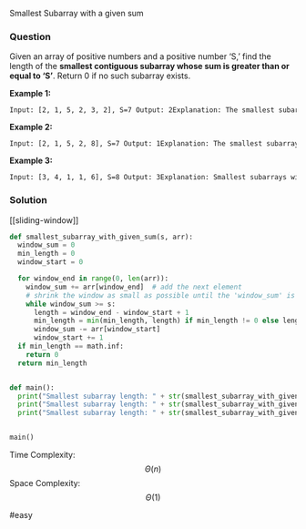 Smallest Subarray with a given sum

### Question
Given an array of positive numbers and a positive number ‘S,’ find the length of the **smallest contiguous subarray whose sum is greater than or equal to ‘S’**. Return 0 if no such subarray exists.

**Example 1:**

```
Input: [2, 1, 5, 2, 3, 2], S=7 Output: 2Explanation: The smallest subarray with a sum greater than or equal to '7' is [5, 2].
```

**Example 2:**

```
Input: [2, 1, 5, 2, 8], S=7 Output: 1Explanation: The smallest subarray with a sum greater than or equal to '7' is [8].
```

**Example 3:**

```
Input: [3, 4, 1, 1, 6], S=8 Output: 3Explanation: Smallest subarrays with a sum greater than or equal to '8' are [3, 4, 1] or [1, 1, 6].
```

### Solution
[[sliding-window]]

```python
def smallest_subarray_with_given_sum(s, arr):
  window_sum = 0
  min_length = 0
  window_start = 0

  for window_end in range(0, len(arr)):
    window_sum += arr[window_end]  # add the next element
    # shrink the window as small as possible until the 'window_sum' is smaller than 's'
    while window_sum >= s:
      length = window_end - window_start + 1
      min_length = min(min_length, length) if min_length != 0 else length
      window_sum -= arr[window_start]
      window_start += 1
  if min_length == math.inf:
    return 0
  return min_length


def main():
  print("Smallest subarray length: " + str(smallest_subarray_with_given_sum(7, [2, 1, 5, 2, 3, 2])))
  print("Smallest subarray length: " + str(smallest_subarray_with_given_sum(7, [2, 1, 5, 2, 8])))
  print("Smallest subarray length: " + str(smallest_subarray_with_given_sum(8, [3, 4, 1, 1, 6])))


main()
```

Time Complexity: $$\Theta(n)$$
Space Complexity:  $$\Theta(1)$$

#easy
